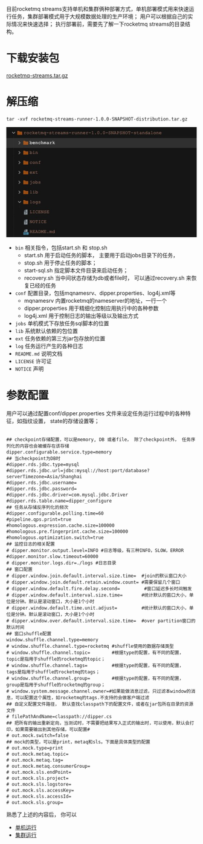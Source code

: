 目前rocketmq streams支持单机和集群俩种部署方式，单机部署模式用来快速运行任务，集群部署模式用于大规模数据处理的生产环境；
用户可以根据自己的实际情况来快速选择； 执行部署前，需要先了解一下rocketmq streams的目录结构。

# 下载安装包

[rocketmq-streams.tar.gz]()

# 解压缩

```shell
tar -xvf rocketmq-streams-runner-1.0.0-SNAPSHOT-distribution.tar.gz
```

![img.png](img.png)

- `bin` 相关指令，包括start.sh 和 stop.sh
    - start.sh 用于启动任务的脚本， 主要用于启动jobs目录下的任务，
    - stop.sh 用于停止任务的脚本；
    - start-sql.sh 指定脚本文件目录来启动任务；
    - recovery.sh 当中间状态存储为db或者file时， 可以通过recovery.sh 来恢复已经的任务
- `conf` 配置目录，包括mqnamesrv、dipper.properties、log4j.xml等
    - mqnamesrv 内置rocketmq的nameserver的地址，一行一个
    - dipper.properties 用于精细化控制应用执行中的各种参数
    - log4j.xml 用于控制日志的输出等级以及输出方式
- `jobs`  单机模式下存放任务sql脚本的位置
- `lib`  系统默认依赖的包位置
- `ext`  任务依赖的第三方jar包存放的位置
- `log`  任务运行产生的各种日志
- `README.md` 说明文档
- `LICENSE` 许可证
- `NOTICE` 声明

# 参数配置

用户可以通过配置conf/dipper.properties 文件来设定任务运行过程中的各种特征，如指纹设置， state的存储设置等；

```properties

## checkpoint存储配置，可以是memory, DB 或者file， 除了checkpoint外， 任务序列化的内容也会被缓存在该存储
dipper.configurable.service.type=memory
## 当checkpoint为DB时
#dipper.rds.jdbc.type=mysql
#dipper.rds.jdbc.url=jdbc:mysql://host:port/database?serverTimezone=Asia/Shanghai
#dipper.rds.jdbc.username=
#dipper.rds.jdbc.password=
#dipper.rds.jdbc.driver=com.mysql.jdbc.Driver
#dipper.rds.table.name=dipper_configure
## 任务从存储反序列化的频次
#dipper.configurable.polling.time=60
#pipeline.qps.print=true
#homologous.expression.cache.size=100000
#homologous.pre.fingerprint.cache.size=100000
#homologous.optimization.switch=true
## 监控日志的相关配置
# dipper.monitor.output.level=INFO #日志等级，有三种INFO，SLOW，ERROR
#dipper.monitor.slow.timeout=60000
# dipper.monitor.logs.dir=./logs #日志目录
## 窗口配置
# dipper.window.join.default.interval.size.time=  #join的默认窗口大小
# dipper.window.join.default.retain.window.count= #需要保留几个窗口
# dipper.window.default.fire.delay.second=         #窗口延迟多长时间触发
# dipper.window.default.interval.size.time=       #统计默认的窗口大小，单位是分钟。默认是滚动窗口，大小是1个小时
# dipper.window.default.time.unit.adjust=         #统计默认的窗口大小，单位是分钟。默认是滚动窗口，大小是1个小时
# dipper.window.over.default.interval.size.time=  #over partition窗口的默认时间
## 窗口shuffle配置
window.shuffle.channel.type=memory
# window.shuffle.channel.type=rocketmq #shuffle使用的数据存储类型
# window.shuffle.channel.topic=        #根据type的配置，有不同的配置， topic是指用于shuffle的rocketmq的topic；
# window.shuffle.channel.tags=         #根据type的配置，有不同的配置， tags是指用于shuffle的rocketmq的tags；
# window.shuffle.channel.group=        #根据type的配置，有不同的配置， group是指用于shuffle的rocketmq的group；
# window.system.message.channel.owner=#如果能做消息过滤，只过滤本window的消息，可以配置这个属性，如rocketmq的tags.不支持的会做客户端过滤
## 自定义配置文件路径， 默认查找classpath下的配置文件，或者在jar包所在目录的资源文件
# filePathAndName=classpath://dipper.cs
## 把所有的输出重新定向，当测试时，不需要把结果写入正式的输出时，可以使用，默认会打印，如果需要输出到其他存储，可以配置#
# out.mock.switch=false
## mock的类型，可以是print，metaq和sls。下面是具体类型的配置
# out.mock.type=print
# out.mock.metaq.topic=
# out.mock.metaq.tag=
# out.mock.metaq.consumerGroup=
# out.mock.sls.endPoint=
# out.mock.sls.project=
# out.mock.sls.logstore=
# out.mock.sls.accessKey=
# out.mock.sls.accessId=
# out.mock.sls.group=
```

熟悉了上述的内容后， 你可以

+ [单机运行](standalone/README.md)
+ [集群运行](cluster/README.md)